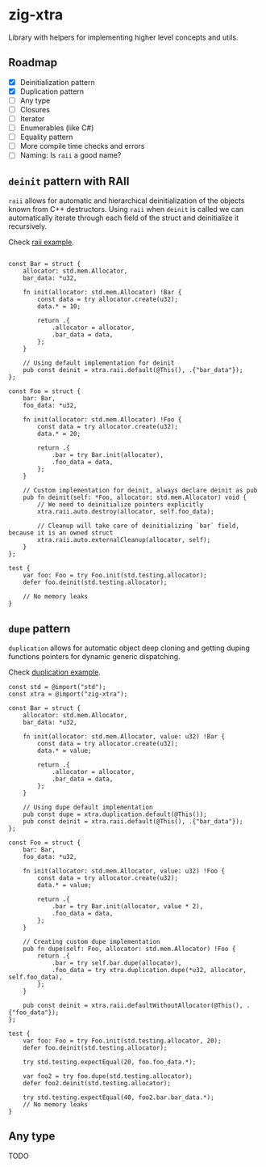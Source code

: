 # zig-xtra

Library with helpers for implementing higher level concepts and utils.

## Roadmap

- [x] Deinitialization pattern
- [x] Duplication pattern
- [ ] Any type
- [ ] Closures
- [ ] Iterator
- [ ] Enumerables (like C#)
- [ ] Equality pattern
- [ ] More compile time checks and errors
- [ ] Naming: Is `raii` a good name?

## `deinit` pattern with RAII

`raii` allows for automatic and hierarchical deinitialization of the objects known from C++ destructors. Using `raii` when
`deinit` is called we can automatically iterate through each field of the struct and deinitialize it recursively.

Check [raii example](examples/raii-example.zig).

```zig

const Bar = struct {
    allocator: std.mem.Allocator,
    bar_data: *u32,

    fn init(allocator: std.mem.Allocator) !Bar {
        const data = try allocator.create(u32);
        data.* = 10;

        return .{
            .allocator = allocator,
            .bar_data = data,
        };
    }

    // Using default implementation for deinit
    pub const deinit = xtra.raii.default(@This(), .{"bar_data"});
};

const Foo = struct {
    bar: Bar,
    foo_data: *u32,

    fn init(allocator: std.mem.Allocator) !Foo {
        const data = try allocator.create(u32);
        data.* = 20;

        return .{
            .bar = try Bar.init(allocator),
            .foo_data = data,
        };
    }

    // Custom implementation for deinit, always declare deinit as pub
    pub fn deinit(self: *Foo, allocator: std.mem.Allocator) void {
        // We need to deinitialize pointers explicitly
        xtra.raii.auto.destroy(allocator, self.foo_data);

        // Cleanup will take care of deinitializing `bar` field, because it is an owned struct
        xtra.raii.auto.externalCleanup(allocator, self);
    }
};

test {
    var foo: Foo = try Foo.init(std.testing.allocator);
    defer foo.deinit(std.testing.allocator);

    // No memory leaks
}
```

## `dupe` pattern

`duplication` allows for automatic object deep cloning and getting duping functions pointers for dynamic generic dispatching.

Check [duplication example](examples/duplication-example.zig).

```zig
const std = @import("std");
const xtra = @import("zig-xtra");

const Bar = struct {
    allocator: std.mem.Allocator,
    bar_data: *u32,

    fn init(allocator: std.mem.Allocator, value: u32) !Bar {
        const data = try allocator.create(u32);
        data.* = value;

        return .{
            .allocator = allocator,
            .bar_data = data,
        };
    }

    // Using dupe default implementation
    pub const dupe = xtra.duplication.default(@This());
    pub const deinit = xtra.raii.default(@This(), .{"bar_data"});
};

const Foo = struct {
    bar: Bar,
    foo_data: *u32,

    fn init(allocator: std.mem.Allocator, value: u32) !Foo {
        const data = try allocator.create(u32);
        data.* = value;

        return .{
            .bar = try Bar.init(allocator, value * 2),
            .foo_data = data,
        };
    }

    // Creating custom dupe implementation
    pub fn dupe(self: Foo, allocator: std.mem.Allocator) !Foo {
        return .{
            .bar = try self.bar.dupe(allocator),
            .foo_data = try xtra.duplication.dupe(*u32, allocator, self.foo_data),
        };
    }

    pub const deinit = xtra.raii.defaultWithoutAllocator(@This(), .{"foo_data"});
};

test {
    var foo: Foo = try Foo.init(std.testing.allocator, 20);
    defer foo.deinit(std.testing.allocator);

    try std.testing.expectEqual(20, foo.foo_data.*);

    var foo2 = try foo.dupe(std.testing.allocator);
    defer foo2.deinit(std.testing.allocator);

    try std.testing.expectEqual(40, foo2.bar.bar_data.*);
    // No memory leaks
}
```

## Any type

TODO
